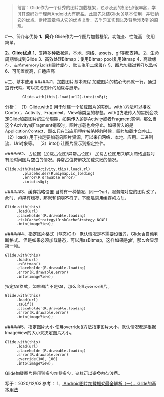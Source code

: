 > 前言：Glide作为一个优秀的图片加载框架，它涉及到的知识点很丰富，学习其源码对于理解Android大有脾益。此篇先总结Glide的基本使用，并归纳它的优点。后续篇章将从它的优点出发，去学习其实现以及背后涉及到的原理。



#一、简介与优势
**1、简介**
Glide作为一个图片加载框架，功能全、性能高，使用简单。

**2、Glide优点**
1、支持多种数据源，本地、网络、assets、gif等都支持。
2、生命周期集成到Glide
3、高效处理Bitmap；使用Bitmap pool复用Bitmap
4、高效缓存，支持memory和disk图片缓存，默认使用二级缓存
5、图片加载过程可以监听
6、可配置度高，自适应高

#二、基本使用
######1、加载图片基本流程
加载图片的核心代码就一行，通过这行代码，可以完成图片的加载与展示。
```
        Glide.with(this).load(url2).into(ivBg);
```
分析：
（1）Glide.with()
用于创建一个加载图片的实例。with()方法可以接收Context、Activity、Fragment、View等类型的参数。with()方法传入的实例会决定Glide加载图片的生命周期，如果传入的是Activity或者Fragment实例，那么当这个Activity或Fragment销毁时，图片加载也会停止。如果传入的是ApplicationContext，那么只有当应用程序被杀掉的时候，图片加载才会停止。
（2）load()
用于指定要加载的图片资源，可以来自网络、本地、应用、二进制流、Uri对象等。
（3）into()
让图片显示到指定控件。

######2、占位图（加载占位图/异常占位图）
加载占位图用来解决网络加载时有段时间图片空白的情况。异常占位符解决加载失败的情况。
```
Glide.with(MainActivity.this).load(url)
        .placeholder(R.mipmap.ic_loading)
        .error(R.drawable.error)
        .into(ivBg);
```

######3、缓存策略设置
目前有一种情况，同一个url，服务端对应的图片改了，此时，如果有缓存，那就和预期不符了。下面是禁用缓存的方法。
```
Glide.with(this)
     .load(url)
     .placeholder(R.drawable.loading)
     .diskCacheStrategy(DiskCacheStrategy.NONE)
     .into(imageView);
```

######4、指定图片格式（静态/Gif）
默认情况是不需要设置的，Glide会自动判断格式。
但是如果必须加载静态，可以用asBitmap，这样如果是gif，那么会显示第一帧。
```
Glide.with(this)
     .load(url)
     .asBitmap()
     .placeholder(R.drawable.loading)
     .error(R.drawable.error)
     .into(imageView);
```
指定Gif格式，如果图片不是Gif，那么会显示error图片。
```
Glide.with(this)
     .load(url)
     .asGif()
     .placeholder(R.drawable.loading)
     .error(R.drawable.error)
     .into(imageView);
```

######5、指定图片大小
使用override()方法指定图片大小，默认情况都是根据ImageView的大小来决定图片大小。
```
Glide.with(this)
     .load(url)
     .placeholder(R.drawable.loading)
     .error(R.drawable.error)
     .override(100, 100)
     .into(imageView);
```
Glide加载图片是用到多少加载多少，这样可以避免内存浪费。





写于：2020/12/03
参考：
1、[ Android图片加载框架最全解析（一），Glide的基本用法](https://guolin.blog.csdn.net/article/details/53759439)